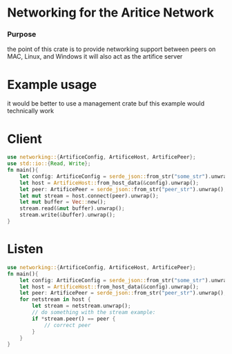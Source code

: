 # Networking for the Aritice Network
### Purpose
the point of this crate is to provide networking support between peers on MAC, Linux, and Windows it will also act as the artifice server

# Example usage

it would be better to use a management crate buf this example would technically work

# Client

```rust
use networking::{ArtificeConfig, ArtificeHost, ArtificePeer};
use std::io::{Read, Write};
fn main(){
    let config: ArtificeConfig = serde_json::from_str("some_str").unwrap();
    let host = ArtificeHost::from_host_data(&config).unwrap();
    let peer: ArtificePeer = serde_json::from_str("peer_str").unwrap();
    let mut stream = host.connect(peer).unwrap();
    let mut buffer = Vec::new();
    stream.read(&mut buffer).unwrap();
    stream.write(&buffer).unwrap();
}
```

# Listen 
```rust
use networking::{ArtificeConfig, ArtificeHost, ArtificePeer};
fn main(){
    let config: ArtificeConfig = serde_json::from_str("some_str").unwrap();
    let host = ArtificeHost::from_host_data(&config).unwrap();
    let peer: ArtificePeer = serde_json::from_str("peer_str").unwrap();
    for netstream in host {
        let stream = netstream.unwrap();
        // do something with the stream example:
        if *stream.peer() == peer {
            // correct peer
        }
    }
}
```